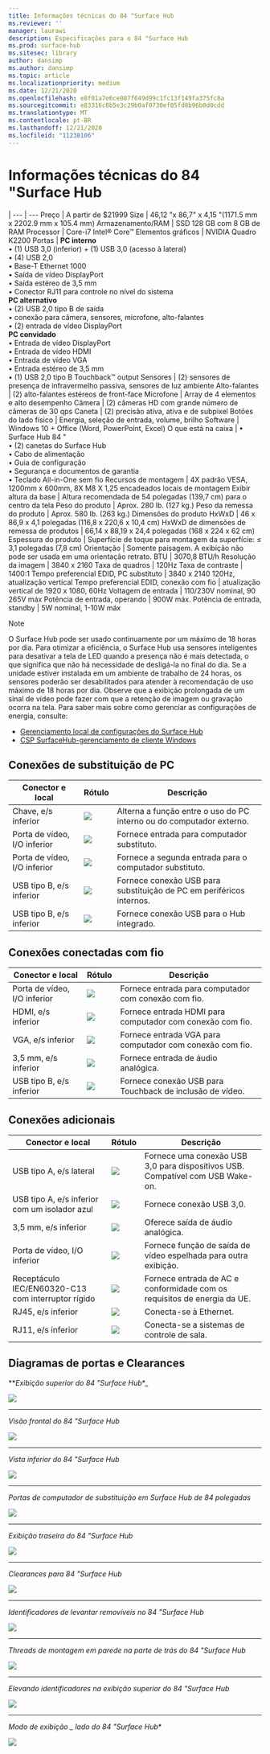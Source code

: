```yaml
---
title: Informações técnicas do 84 "Surface Hub
ms.reviewer: ''
manager: laurawi
description: Especificações para o 84 "Surface Hub
ms.prod: surface-hub
ms.sitesec: library
author: dansimp
ms.author: dansimp
ms.topic: article
ms.localizationpriority: medium
ms.date: 12/21/2020
ms.openlocfilehash: e8f01a7e6ce087f649d99c1fc13f149fa375fc8a
ms.sourcegitcommit: e83316c8b5e3c29b0af0730ef05fd8b96b0d0cdd
ms.translationtype: MT
ms.contentlocale: pt-BR
ms.lasthandoff: 12/21/2020
ms.locfileid: "11238106"
---
```

# Informações técnicas do 84 "Surface Hub

|
--- | ---
Preço | A partir de $21999 
Size |  46,12 "x 86,7" x 4,15 "(1171.5 mm x 2202.9 mm x 105.4 mm)
Armazenamento/RAM | SSD 128 GB com 8 GB de RAM
Processor   | Core-i7 Intel® Core™ 
Elementos gráficos |  NVIDIA Quadro K2200 
Portas | **PC interno**<br>• (1) USB 3,0 (inferior) + (1) USB 3,0 (acesso à lateral)<br>• (4) USB 2,0<br>• Base-T Ethernet 1000<br>• Saída de vídeo DisplayPort<br>• Saída estéreo de 3,5 mm<br>• Conector RJ11 para controle no nível do sistema<br>**PC alternativo**<br>• (2) USB 2,0 tipo B de saída<br>• conexão para câmera, sensores, microfone, alto-falantes<br>• (2) entrada de vídeo DisplayPort<br>**PC convidado**<br>• Entrada de vídeo DisplayPort<br>• Entrada de vídeo HDMI<br>• Entrada de vídeo VGA<br>• Entrada estéreo de 3,5 mm<br>• (1) USB 2,0 tipo B Touchback™ output
Sensores  | (2) sensores de presença de infravermelho passiva, sensores de luz ambiente 
Alto-falantes |  (2) alto-falantes estéreos de front-face 
Microfone |    Array de 4 elementos e alto desempenho 
Câmera |    (2) câmeras HD com grande número de câmeras de 30 qps 
Caneta |   (2) precisão ativa, ativa e de subpixel 
Botões do lado físico | Energia, seleção de entrada, volume, brilho 
Software |  Windows 10 + Office (Word, PowerPoint, Excel) 
O que está na caixa | • Surface Hub 84 "<br>• (2) canetas do Surface Hub<br>• Cabo de alimentação<br>• Guia de configuração<br>• Segurança e documentos de garantia<br>• Teclado All-in-One sem fio
Recursos de montagem   | 4X padrão VESA, 1200mm x 600mm, 8X M8 X 1,25 encadeados locais de montagem
Exibir altura da base   | Altura recomendada de 54 polegadas (139,7 cm) para o centro da tela
Peso do produto |    Aprox. 280 lb. (127 kg.)
Peso da remessa do produto  | Aprox. 580 lb. (263 kg.)
Dimensões do produto HxWxD |  46 x 86,9 x 4,1 polegadas (116,8 x 220,6 x 10,4 cm)
HxWxD de dimensões de remessa de produtos | 66,14 x 88,19 x 24,4 polegadas (168 x 224 x 62 cm)
Espessura do produto   | Superfície de toque para montagem da superfície: ≤ 3,1 polegadas (7,8 cm)
Orientação  | Somente paisagem. A exibição não pode ser usada em uma orientação retrato.
BTU  | 3070,8 BTU/h
Resolução da imagem |  3840 x 2160
Taxa de quadros |    120Hz
Taxa de contraste | 1400:1
Tempo preferencial EDID, PC substituto | 3840 x 2140 120Hz, atualização vertical
Tempo preferencial EDID, conexão com fio |  atualização vertical de 1920 x 1080, 60Hz
Voltagem de entrada | 110/230V nominal, 90 265V máx
Potência de entrada, operando |    900W máx.
Potência de entrada, standby    |   5W nominal, 1-10W máx

> [!NOTE]
> O Surface Hub pode ser usado continuamente por um máximo de 18 horas por dia. Para otimizar a eficiência, o Surface Hub usa sensores inteligentes para desativar a tela de LED quando a presença não é mais detectada, o que significa que não há necessidade de desligá-la no final do dia. Se a unidade estiver instalada em um ambiente de trabalho de 24 horas, os sensores poderão ser desabilitados para atender à recomendação de uso máximo de 18 horas por dia. Observe que a exibição prolongada de um sinal de vídeo pode fazer com que a retenção de imagem ou gravação ocorra na tela. Para saber mais sobre como gerenciar as configurações de energia, consulte:
>
> - [Gerenciamento local de configurações do Surface Hub](local-management-surface-hub-settings.md)
> - [CSP SurfaceHub-gerenciamento de cliente Windows](https://docs.microsoft.com/windows/client-management/mdm/surfacehub-csp)

## Conexões de substituição de PC 

Conector e local | Rótulo | Descrição
--- | --- | ---
Chave, e/s inferior | ![](images/switch.png) | Alterna a função entre o uso do PC interno ou do computador externo.
Porta de vídeo, I/O inferior | ![](images/dport.png) | Fornece entrada para computador substituto.
Porta de vídeo, I/O inferior | ![](images/dport.png) | Fornece a segunda entrada para o computador substituto.
USB tipo B, e/s inferior | ![](images/usb.png) | Fornece conexão USB para substituição de PC em periféricos internos. 
USB tipo B, e/s inferior | ![](images/usb.png) | Fornece conexão USB para o Hub integrado.


## Conexões conectadas com fio

Conector e local | Rótulo | Descrição
--- | --- | ---
Porta de vídeo, I/O inferior | ![](images/dportio.png) | Fornece entrada para computador com conexão com fio.
HDMI, e/s inferior | ![](images/hdmi.png) | Fornece entrada HDMI para computador com conexão com fio.
VGA, e/s inferior | ![](images/vga.png) | Fornece entrada VGA para computador com conexão com fio.
3,5 mm, e/s inferior | ![](images/35mm.png) | Fornece entrada de áudio analógica.
USB tipo B, e/s inferior | ![](images/usb.png) | Fornece conexão USB para Touchback de inclusão de vídeo.

## Conexões adicionais

Conector e local | Rótulo | Descrição
--- | --- | ---
USB tipo A, e/s lateral | ![](images/usb.png) | Fornece uma conexão USB 3,0 para dispositivos USB. Compatível com USB Wake-on.
USB tipo A, e/s inferior com um isolador azul | ![](images/usb.png) | Fornece conexão USB 3,0.
3,5 mm, e/s inferior | ![](images/analog.png) | Oferece saída de áudio analógica.
Porta de vídeo, I/O inferior | ![](images/dportout.png) | Fornece função de saída de vídeo espelhada para outra exibição.
Receptáculo IEC/EN60320-C13 com interruptor rígido | ![](images/iec.png) | Fornece entrada de AC e conformidade com os requisitos de energia da UE.
RJ45, e/s inferior | ![](images/rj45.png) | Conecta-se à Ethernet.
RJ11, e/s inferior | ![](images/rj11.png) | Conecta-se a sistemas de controle de sala.







## Diagramas de portas e Clearances

**_Exibição superior do 84 "Surface Hub_*_

![](images/sh-84-top.png)

---


_*_Visão frontal do 84 "Surface Hub_*_

![](images/sh-84-front.png)


---

_*_Vista inferior do 84 "Surface Hub_*_

![](images/sh-84-bottom.png)


---

_*_Portas de computador de substituição em Surface Hub de 84 polegadas_*_

![](images/sh-84-rpc-ports.png)



---

_*_Exibição traseira do 84 "Surface Hub_*_

![](images/sh-84-rear.png)


---

_*_Clearances para 84 "Surface Hub_*_

![](images/sh-84-clearance.png)

---


_*_Identificadores de levantar removíveis no 84 "Surface Hub_*_

![](images/sh-84-hand.png)


---


_*_Threads de montagem em parede na parte de trás do 84 "Surface Hub_*_

![](images/sh-84-wall.png)

---
_*_Elevando identificadores na exibição superior do 84 "Surface Hub_*_

![](images/sh-84-hand-top.png)

---
*_Modo de exibição _ lado do 84 "Surface Hub_**

![](images/sh-84-side.png)


